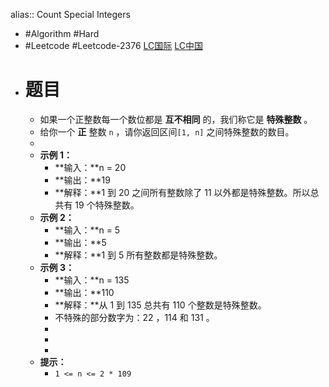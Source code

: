 alias:: Count Special Integers

- #Algorithm #Hard
- #Leetcode #Leetcode-2376 [LC国际](https://leetcode.com/problems/count-special-integers/) [LC中国](https://leetcode.cn/problems/count-special-integers/)
- # 题目
	- 如果一个正整数每一个数位都是 **互不相同** 的，我们称它是 **特殊整数** 。
	- 给你一个 **正** 整数 `n` ，请你返回区间`[1, n]` 之间特殊整数的数目。
	-
	- **示例 1：**
		- **输入：**n = 20
		- **输出：**19
		- **解释：**1 到 20 之间所有整数除了 11 以外都是特殊整数。所以总共有 19 个特殊整数。
	- **示例 2：**
		- **输入：**n = 5
		- **输出：**5
		- **解释：**1 到 5 所有整数都是特殊整数。
	- **示例 3：**
		- **输入：**n = 135
		- **输出：**110
		- **解释：**从 1 到 135 总共有 110 个整数是特殊整数。
		- 不特殊的部分数字为：22 ，114 和 131 。
		-
		-
		-
	- **提示：**
		- `1 <= n <= 2 * 109`